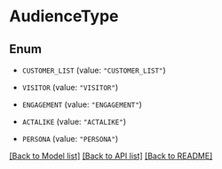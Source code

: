 # AudienceType

## Enum


* `CUSTOMER_LIST` (value: `"CUSTOMER_LIST"`)

* `VISITOR` (value: `"VISITOR"`)

* `ENGAGEMENT` (value: `"ENGAGEMENT"`)

* `ACTALIKE` (value: `"ACTALIKE"`)

* `PERSONA` (value: `"PERSONA"`)


[[Back to Model list]](../README.md#documentation-for-models) [[Back to API list]](../README.md#documentation-for-api-endpoints) [[Back to README]](../README.md)


